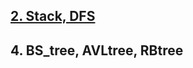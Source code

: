 ## [2. Stack, DFS](https://github.com/u-lo-l/42_DataStructure/tree/master/2_Stack)
## 4. BS_tree, AVLtree, RBtree
